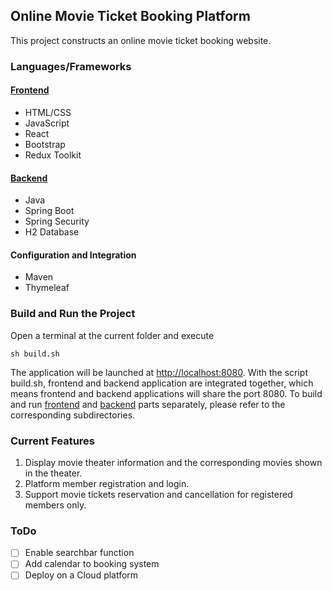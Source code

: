## Online Movie Ticket Booking Platform
This project constructs an online movie ticket booking website. 
### Languages/Frameworks

#### [Frontend](frontend)
- HTML/CSS
- JavaScript
- React
- Bootstrap
- Redux Toolkit

#### [Backend](backend)
- Java
- Spring Boot
- Spring Security
- H2 Database

#### Configuration and Integration
- Maven
- Thymeleaf

### Build and Run the Project
Open a terminal at the current folder and execute 

`sh build.sh`

The application will be launched at [http://localhost:8080](http://localhost:8080). With the script build.sh, frontend and backend application are integrated together, which means frontend and backend applications will share the port 8080. To build and run [frontend](frontend) and [backend](backend) parts separately, please refer to the corresponding subdirectories.


### Current Features
1. Display movie theater information and the corresponding movies shown in the theater.
2. Platform member registration and login.
3. Support movie tickets reservation and cancellation for registered members only. 


### ToDo
- [ ] Enable searchbar function
- [ ] Add calendar to booking system
- [ ] Deploy on a Cloud platform
